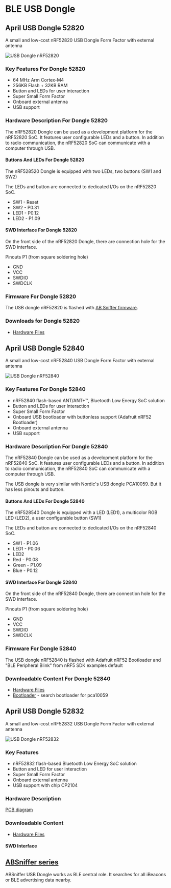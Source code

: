 # BLE USB Dongle

## April USB Dongle 52820

A small and low-cost nRF52820 USB Dongle Form Factor with external antenna

![USB Dongle nRF52820](https://i1.aprbrother.com/usb-nrf52.jpg-320.jpg)

### Key Features For Dongle 52820

* 64 MHz Arm Cortex-M4
* 256KB Flash + 32KB RAM
* Button and LEDs for user interaction
* Super Small Form Factor
* Onboard external antenna
* USB support

### Hardware Description For Dongle 52820

The nRF52820 Dongle can be used as a development platform for the nRF52820 SoC. It features user
configurable LEDs and a button. In addition to radio communication, the nRF52820 SoC can communicate with a computer through USB.

#### Buttons And LEDs For Dongle 52820 

The nRF528520 Dongle is equipped with two LEDs, two buttons (SW1 and SW2)

The LEDs and button are connected to dedicated I/Os on the nRF52820 SoC.

* SW1 - Reset
* SW2 - P0.31
* LED1 - P0.12
* LED2 - P1.09

#### SWD Interface For Dongle 52820

On the front side of the nRF52820 Dongle, there are connection hole for the SWD interface.

Pinouts P1 (from square soldering hole)

* GND
* VCC
* SWDIO
* SWDCLK 

### Firmware For Dongle 52820

The USB dongle nRF52820 is flashed with [AB Sniffer firmware](AT_Commands_For_ABSniffer_528.md).

### Downloads for Dongle 52820

* [Hardware Files](https://github.com/AprilBrother/ab-hardware/tree/master/april-usb-dongle-52820)

## April USB Dongle 52840

A small and low-cost nRF52840 USB Dongle Form Factor with external antenna

![USB Dongle nRF52840](https://i1.aprbrother.com/usb-nrf52.jpg-320.jpg)

### Key Features For Dongle 52840

* nRF52840 flash-based ANT/ANT+™, Bluetooth Low Energy SoC solution
* Button and LEDs for user interaction
* Super Small Form Factor
* Onboard USB bootloader with buttonless support (Adafruit nRF52 Bootloader)
* Onboard external antenna
* USB support

### Hardware Description For Dongle 52840

The nRF52840 Dongle can be used as a development platform for the nRF52840 SoC. It features user
configurable LEDs and a button. In addition to
radio communication, the nRF52840 SoC can communicate with a computer through USB.

The USB dongle is very similar with Nordic's USB dongle PCA10059. But it has less pinouts and button.

#### Buttons And LEDs For Dongle 52840 

The nRF528540 Dongle is equipped with a LED (LED1), a multicolor RGB LED (LED2), a user configurable button (SW1)

The LEDs and button are connected to dedicated I/Os on the nRF52840 SoC.

* SW1 - P1.06
* LED1 - P0.06
* LED2
 * Red - P0.08
 * Green - P1.09
 * Blue - P0.12

#### SWD Interface For Dongle 52840

On the front side of the nRF52840 Dongle, there are connection hole for the SWD interface.

Pinouts P1 (from square soldering hole)

* GND
* VCC
* SWDIO
* SWDCLK 

### Firmware For Dongle 52840

The USB dongle nRF52840 is flashed with Adafruit nRF52 Bootloader and "BLE Peripheral Blink" from nRF5 SDK examples default

### Downloadable Content For Dongle 52840

* [Hardware Files](https://github.com/AprilBrother/ab-hardware/tree/master/april-usb-dongle-52840)
* [Bootloader](https://github.com/adafruit/Adafruit_nRF52_Bootloader/releases) - search bootloader for pca10059

## April USB Dongle 52832

A small and low-cost nRF52832 USB Dongle Form Factor with external antenna

![USB Dongle nRF52832](https://i1.aprbrother.com/usb-nrf52.jpg-320.jpg)

### Key Features

* nRF52832 flash-based Bluetooth Low Energy SoC solution
* Button and LED for user interaction
* Super Small Form Factor
* Onboard external antenna
* USB support with chip CP2104

### Hardware Description

[PCB diagram](https://i1.aprbrother.com/dongle-52832-diagram.png)

### Downloadable Content

* [Hardware Files](https://github.com/AprilBrother/ab-hardware/tree/master/april-usb-dongle-52832)

#### SWD Interface

## [ABSniffer series](ABSniffer.md)

ABSniffer USB Dongle works as BLE central role. It searches for all iBeacons or BLE advertising data nearby.
